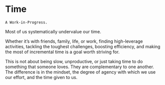 # Time

`A Work-in-Progress.`

Most of us systematically undervalue our time.

Whether it’s with friends, family, life, or work, finding high-leverage activities, tackling the toughest challenges, boosting efficiency, and making the most of incremental time is a goal worth striving for.

This is not about being slow, unproductive, or just taking time to do something that someone loves. They are complementary to one another. The difference is in the mindset, the degree of agency with which we use our effort, and the time given to us.